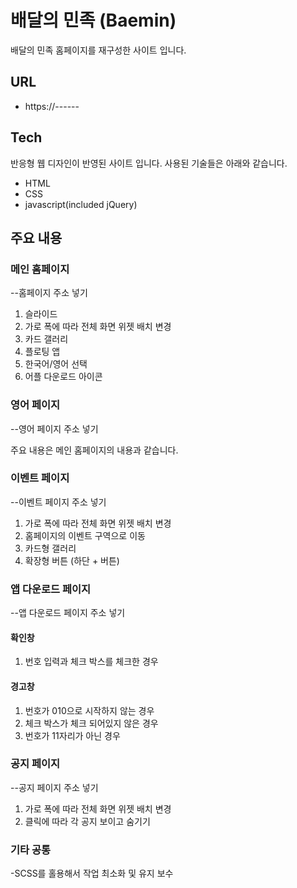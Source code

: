 # 배달의 민족 (Baemin)
배달의 민족 홈페이지를 재구성한 사이트 입니다. 


## URL
- https://------


## Tech
반응형 웹 디자인이 반영된 사이트 입니다.
사용된 기술들은 아래와 같습니다.

* HTML
* CSS
* javascript(included jQuery)

## 주요 내용

### 메인 홈페이지
--홈페이지 주소 넣기

  1. 슬라이드 
  2. 가로 폭에 따라 전체 화면 위젯 배치 변경
  3. 카드 갤러리
  4. 플로팅 앱
  5. 한국어/영어 선택
  6. 어플 다운로드 아이콘



### 영어 페이지
--영어 페이지 주소 넣기

주요 내용은 메인 홈페이지의 내용과 같습니다.


### 이벤트 페이지
--이벤트 페이지 주소 넣기


1. 가로 폭에 따라 전체 화면 위젯 배치 변경
2. 홈페이지의 이벤트 구역으로 이동
3. 카드형 갤러리
4. 확장형 버튼 (하단 + 버튼)


### 앱 다운로드 페이지
--앱 다운로드 페이지 주소 넣기

#### 확인창
1. 번호 입력과 체크 박스를 체크한 경우 
#### 경고창
1. 번호가 010으로 시작하지 않는 경우
2. 체크 박스가 체크 되어있지 않은 경우
3. 번호가 11자리가 아닌 경우


### 공지 페이지
--공지 페이지 주소 넣기

1. 가로 폭에 따라 전체 화면 위젯 배치 변경
2. 클릭에 따라 각 공지 보이고 숨기기

### 기타 공통
-SCSS를 홀용해서 작업 최소화 및 유지 보수
